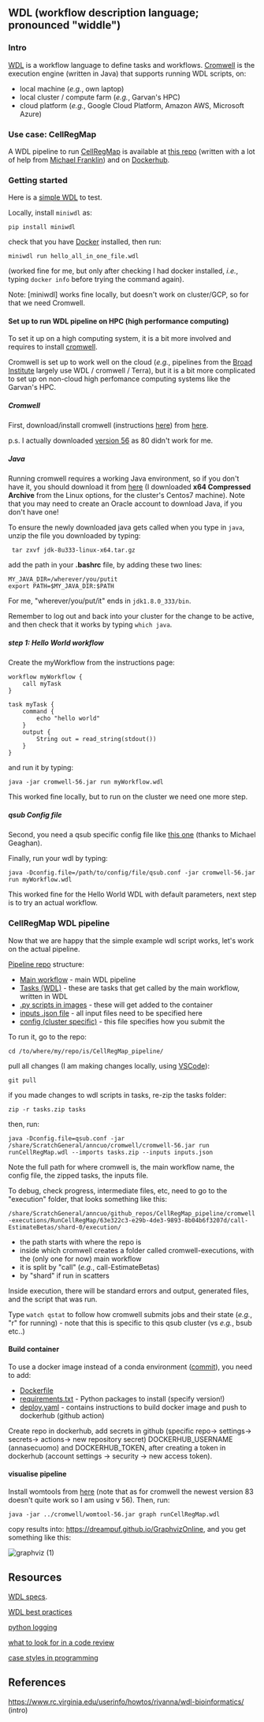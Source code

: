 ## WDL (workflow description language; pronounced "widdle")

### Intro

[WDL](https://openwdl.org/) is a workflow language to define tasks and workflows.
[Cromwell](https://cromwell.readthedocs.io/en/stable/tutorials/FiveMinuteIntro/) is the execution engine (written in Java) that supports running WDL scripts, on:
* local machine (_e.g._, own laptop)
* local cluster / compute farm (_e.g._, Garvan's HPC)
* cloud platform (_e.g._, Google Cloud Platform, Amazon AWS, Microsoft Azure)

### Use case: CellRegMap

A WDL pipeline to run [CellRegMap](https://github.com/limix/CellRegMap) is available at [this repo](https://github.com/populationgenomics/CellRegMap_pipeline) (written with a lot of help from [Michael Franklin](https://github.com/illusional)) and on [Dockerhub](https://hub.docker.com/repository/docker/annasecuomo/cellregmap_pipeline).

### Getting started

Here is a [simple WDL](https://github.com/annacuomo/CellRegMap_pipeline/blob/main/hello_all_in_one_file.wdl) to test.

Locally, install ```miniwdl``` as:
```
pip install miniwdl
```
check that you have [Docker](https://docs.docker.com/get-docker/) installed, then run:
```
miniwdl run hello_all_in_one_file.wdl
```
(worked fine for me, but only after checking I had docker installed, _i.e._, typing ```docker info``` before trying the command again).

Note: [miniwdl] works fine locally, but doesn't work on cluster/GCP, so for that we need Cromwell.

#### Set up to run WDL pipeline on HPC (high performance computing)

To set it up on a high computing system, it is a bit more involved and requires to install [cromwell](https://cromwell.readthedocs.io/en/stable/tutorials/FiveMinuteIntro/).

Cromwell is set up to work well on the cloud (_e.g._, pipelines from the [Broad Institute](https://www.broadinstitute.org/) largely use WDL / cromwell / Terra), but it is a bit more complicated to set up on non-cloud high perfomance computing systems like the Garvan's HPC.

##### Cromwell
First, download/install cromwell (instructions [here](https://cromwell.readthedocs.io/en/stable/tutorials/FiveMinuteIntro/)) from [here](https://github.com/broadinstitute/cromwell/releases/tag/80).

p.s. I actually downloaded [version 56](https://github.com/broadinstitute/cromwell/releases/tag/56) as 80 didn't work for me. 

##### Java
Running cromwell requires a working Java environment, so if you don't have it, you should download it from [here](https://www.oracle.com/java/technologies/downloads/#java8) (I downloaded **x64 Compressed Archive** from the Linux options, for the cluster's Centos7 machine).
Note that you may need to create an Oracle account to download Java, if you don't have one!

To ensure the newly downloaded java gets called when you type in ```java```, unzip the file you downloaded by typing:
```
 tar zxvf jdk-8u333-linux-x64.tar.gz
```
add the path in your **.bashrc** file, by adding these two lines:

```
MY_JAVA_DIR=/wherever/you/putit
export PATH=$MY_JAVA_DIR:$PATH
```
For me, "wherever/you/put/it" ends in ```jdk1.8.0_333/bin```.

Remember to log out and back into your cluster for the change to be active, and then check that it works by typing ```which java```.

##### step 1: Hello World workflow

Create the myWorkflow from the instructions page:
```
workflow myWorkflow {
    call myTask
}

task myTask {
    command {
        echo "hello world"
    }
    output {
        String out = read_string(stdout())
    }
}
```
and run it by typing:
```
java -jar cromwell-56.jar run myWorkflow.wdl
```
This worked fine locally, but to run on the cluster we need one more step.

##### qsub Config file
Second, you need a qsub specific config file like [this one](https://github.com/annacuomo/CellRegMap_pipeline/blob/main/qsub.conf) (thanks to Michael Geaghan).

Finally, run your wdl by typing:
```
java -Dconfig.file=/path/to/config/file/qsub.conf -jar cromwell-56.jar run myWorkflow.wdl
```
This worked fine for the Hello World WDL with default parameters, next step is to try an actual workflow.

### CellRegMap WDL pipeline

Now that we are happy that the simple example wdl script works, let's work on the actual pipeline.

[Pipeline repo](https://github.com/annacuomo/CellRegMap_pipeline/) structure:

* [Main workflow]() - main WDL pipeline
* [Tasks (WDL)]() - these are tasks that get called by the main workflow, written in WDL
* [.py scripts in images]() - these will get added to the container
* [inputs .json file]() - all input files need to be specified here
* [config (cluster specific)]() - this file specifies how you submit the

To run it, go to the repo:
```
cd /to/where/my/repo/is/CellRegMap_pipeline/
```
pull all changes (I am making changes locally, using [VSCode](https://code.visualstudio.com/)):
```
git pull
```
if you made changes to wdl scripts in tasks, re-zip the tasks folder:

```
zip -r tasks.zip tasks
```

then, run:
```
java -Dconfig.file=qsub.conf -jar /share/ScratchGeneral/anncuo/cromwell/cromwell-56.jar run runCellRegMap.wdl --imports tasks.zip --inputs inputs.json
```

Note the full path for where cromwell is, the main workflow name, the config file, the zipped tasks, the inputs file.

To debug, check progress, intermediate files, etc, need to go to the "execution" folder, that looks something like this:

```/share/ScratchGeneral/anncuo/github_repos/CellRegMap_pipeline/cromwell-executions/RunCellRegMap/63e322c3-e29b-4de3-9893-8b04b6f3207d/call-EstimateBetas/shard-0/execution/```

* the path starts with where the repo is
* inside which cromwell creates a folder called cromwell-executions, with the (only one for now) main workflow
* it is split by "call" (_e.g._, call-EstimateBetas)
* by "shard" if run in scatters

Inside execution, there will be standard errors and output, generated files, and the script that was run.

Type ```watch qstat``` to follow how cromwell submits jobs and their state (_e.g._, "r" for running) - note that this is specific to this qsub cluster (vs _e.g._, bsub etc..)

#### Build container

To use a docker image instead of a conda environment ([commit](https://github.com/populationgenomics/CellRegMap_pipeline/commit/a11dac55f020ed442c47491eef47c987d60fc35a)), you need to add:
* [Dockerfile](https://github.com/populationgenomics/CellRegMap_pipeline/blob/create-wdl-workflow/image/Dockerfile)
* [requirements.txt](https://github.com/populationgenomics/CellRegMap_pipeline/blob/create-wdl-workflow/image/requirements.txt) - Python packages to install (specify version!)
* [deploy.yaml](https://github.com/populationgenomics/CellRegMap_pipeline/blob/create-wdl-workflow/.github/workflows/deploy.yaml) - contains instructions to build docker image and push to dockerhub (github action)

Create repo in dockerhub, add secrets in github (specific repo-> settings-> secrets-> actions-> new repository secret) DOCKERHUB_USERNAME (annasecuomo) and DOCKERHUB_TOKEN, after creating a token in dockerhub (account settings -> security -> new access token). 

#### visualise pipeline
Install womtools from [here](https://github.com/broadinstitute/cromwell/releases/tag/56) (note that as for cromwell the newest version 83 doesn't quite work so I am using v 56).
Then, run:
```
java -jar ../cromwell/womtool-56.jar graph runCellRegMap.wdl
```
copy results into: https://dreampuf.github.io/GraphvizOnline, and you get something like this:

![graphviz (1)](https://user-images.githubusercontent.com/25035866/183782252-11d38773-f6c0-40f7-bef0-14b075406be9.svg)

## Resources

[WDL specs](https://github.com/openwdl/wdl/blob/main/versions/development/SPEC.md).

[WDL best practices](https://docs.dockstore.org/en/stable/advanced-topics/best-practices/wdl-best-practices.html)

[python logging](https://docs.python.org/3/howto/logging.html)

[what to look for in a code review](https://google.github.io/eng-practices/review/reviewer/looking-for.html)

[case styles in programming](https://systemweakness.com/case-styles-in-programming-b4ee6012fd5f)

## References

https://www.rc.virginia.edu/userinfo/howtos/rivanna/wdl-bioinformatics/ (intro)
